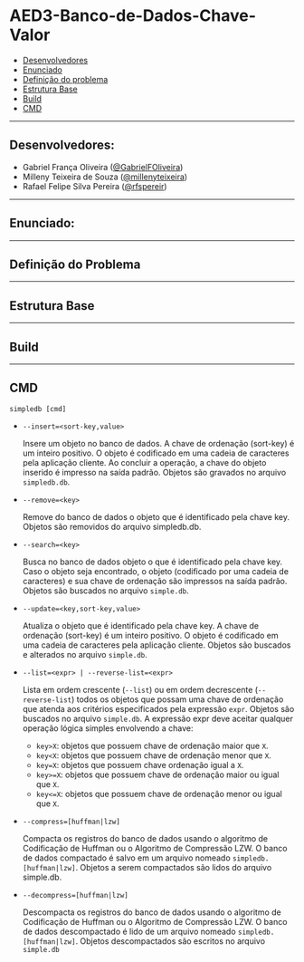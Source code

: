 # AED3-Banco-de-Dados-Chave-Valor

- [Desenvolvedores](https://github.com/GabrielFOliveira/AED3-Banco-de-Dados-Chave-Valor#desenvolvedores)
- [Enunciado](https://github.com/GabrielFOliveira/AED3-Banco-de-Dados-Chave-Valor#enunciado)
- [Definição do problema](https://github.com/GabrielFOliveira/AED3-Banco-de-Dados-Chave-Valor#defini%C3%A7%C3%A3o-do-problema)
- [Estrutura Base](https://github.com/GabrielFOliveira/AED3-Banco-de-Dados-Chave-Valor#estrutura-base)
- [Build](https://github.com/GabrielFOliveira/AED3-Banco-de-Dados-Chave-Valor#build)
- [CMD](https://github.com/GabrielFOliveira/AED3-Banco-de-Dados-Chave-Valor#cmd)

---

## Desenvolvedores:
- Gabriel França Oliveira ([@GabrielFOliveira](https://github.com/GabrielFOliveira))
- Milleny Teixeira de Souza ([@millenyteixeira](https://github.com/millenyteixeira))
- Rafael Felipe Silva Pereira ([@rfspereir](https://github.com/rfspereir))

---

## Enunciado:

---

## Definição do Problema 

---

## Estrutura Base

---

## Build

---

## CMD
``simpledb [cmd]``

-  ``--insert=<sort-key,value>``

	Insere um objeto no banco de dados. A chave de ordenação (sort-key) é um inteiro positivo. O objeto é codificado em uma cadeia de caracteres pela aplicação cliente. Ao concluir a operação, a chave do objeto inserido é impresso na saída padrão. Objetos são gravados no arquivo ``simpledb.db``.
-  ``--remove=<key>``

  	Remove do banco de dados o objeto que é identificado pela chave key. Objetos são removidos do arquivo simpledb.db.
-  ``--search=<key>``

  	Busca no banco de dados objeto o que é identificado pela chave key. Caso o objeto seja encontrado, o objeto (codificado por uma cadeia de caracteres) e sua chave de ordenação são impressos na saída padrão. Objetos são buscados no arquivo ``simple.db``.
-  ``--update=<key,sort-key,value>``

  	Atualiza o objeto que é identificado pela chave key. A chave de ordenação (sort-key)
é um inteiro positivo. O objeto é codificado em uma cadeia de caracteres pela aplicação cliente. Objetos são buscados e alterados no arquivo ``simple.db``.
-  ``--list=<expr> | --reverse-list=<expr>``

  	Lista em ordem crescente (``--list``) ou em ordem decrescente (``--reverse-list``)
todos os objetos que possam uma chave de ordenação que atenda aos critérios especificados pela expressão ``expr``. Objetos são buscados no arquivo ``simple.db``. A
expressão expr deve aceitar qualquer operação lógica simples envolvendo a chave:
    - ``key>X``: objetos que possuem chave de ordenação maior que ``X``.
    - ``key<X``: objetos que possuem chave de ordenação menor que ``X``.
    - ``key=X``: objetos que possuem chave ordenação igual a ``X``.
    - ``key>=X``: objetos que possuem chave de ordenação maior ou igual que ``X``.
    - ``key<=X``: objetos que possuem chave de ordenação menor ou igual que ``X``.
-  ``--compress=[huffman|lzw]``

  	Compacta os registros do banco de dados usando o algoritmo de Codificação de Huffman ou o Algoritmo de Compressão LZW. O banco de dados compactado é salvo em
um arquivo nomeado ``simpledb.[huffman|lzw]``. Objetos a serem compactados
são lidos do arquivo simple.db.
-  ``--decompress=[huffman|lzw]``

  	Descompacta os registros do banco de dados usando o algoritmo de Codificação de
Huffman ou o Algoritmo de Compressão LZW. O banco de dados descompactado é
lido de um arquivo nomeado ``simpledb.[huffman|lzw]``. Objetos descompactados
são escritos no arquivo ``simple.db``
    




